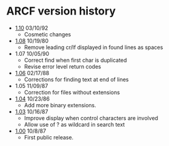 # ARCF version history

- [1.10](1.10) 03/10/92
  - Cosmetic changes
- [1.08](1.08) 10/19/80
  - Remove leading cr/lf displayed in found lines as spaces
- 1.07 10/05/90
  - Correct find when first char is duplicated
  - Revise error level return codes
- [1.06](1.06) 02/17/88
  - Corrections for finding text at end of lines
- 1.05 11/09/87
  - Correction for files without extensions
- [1.04](1.04) 10/23/86
  - Add more binary extensions.
- [1.03](1.03) 10/16/87
  - Improve display when control characters are involved
  - Allow use of ? as wildcard in search text
- [1.00](1.00) 10/8/87
  - First public release.
